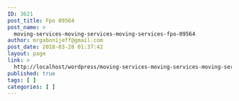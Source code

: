 ```yaml
---
ID: 3621
post_title: Fpo 09564
post_name: >
  moving-services-moving-services-moving-services-fpo-09564
author: mrgabonijeff@gmail.com
post_date: 2018-03-28 01:37:42
layout: page
link: >
  http://localhost/wordpress/moving-services-moving-services-moving-services-fpo-09564/
published: true
tags: [ ]
categories: [ ]
---
```

